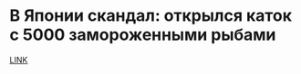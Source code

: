 # В Японии скандал: открылся каток с 5000 замороженными рыбами



[LINK](https://varlamov.ru/2102102.html)